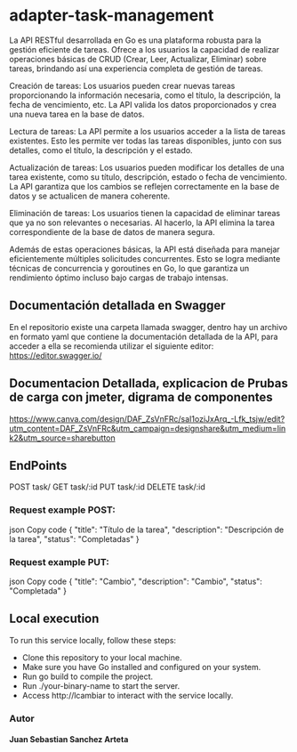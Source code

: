 # adapter-task-management

La API RESTful desarrollada en Go es una plataforma robusta para la gestión eficiente de tareas. Ofrece a los usuarios la capacidad de realizar operaciones básicas de CRUD (Crear, Leer, Actualizar, Eliminar) sobre tareas, brindando así una experiencia completa de gestión de tareas.

Creación de tareas: Los usuarios pueden crear nuevas tareas proporcionando la información necesaria, como el título, la descripción, la fecha de vencimiento, etc. La API valida los datos proporcionados y crea una nueva tarea en la base de datos.

Lectura de tareas: La API permite a los usuarios acceder a la lista de tareas existentes. Esto les permite ver todas las tareas disponibles, junto con sus detalles, como el título, la descripción y el estado.

Actualización de tareas: Los usuarios pueden modificar los detalles de una tarea existente, como su título, descripción, estado o fecha de vencimiento. La API garantiza que los cambios se reflejen correctamente en la base de datos y se actualicen de manera coherente.

Eliminación de tareas: Los usuarios tienen la capacidad de eliminar tareas que ya no son relevantes o necesarias. Al hacerlo, la API elimina la tarea correspondiente de la base de datos de manera segura.

Además de estas operaciones básicas, la API está diseñada para manejar eficientemente múltiples solicitudes concurrentes. Esto se logra mediante técnicas de concurrencia y goroutines en Go, lo que garantiza un rendimiento óptimo incluso bajo cargas de trabajo intensas. 

## Documentación detallada en Swagger
En el repositorio existe una carpeta llamada swagger, dentro hay un archivo en formato yaml que contiene la documentación detallada de la API, para acceder a ella se recomienda utilizar el siguiente editor: https://editor.swagger.io/

## Documentacion Detallada, explicacion de Prubas de carga con jmeter, digrama de componentes 

https://www.canva.com/design/DAF_ZsVnFRc/saI1oziJxArq_-Lfk_tsjw/edit?utm_content=DAF_ZsVnFRc&utm_campaign=designshare&utm_medium=link2&utm_source=sharebutton


## EndPoints 
POST    task/
GET     task/:id
PUT     task/:id
DELETE  task/:id


### Request example POST:
json
Copy code
{
    "title": "Título de la tarea",
    "description": "Descripción de la tarea",
    "status": "Completadas"
}

### Request example PUT:
json
Copy code
{
    "title": "Cambio",
    "description": "Cambio",
    "status": "Completada"
}


## Local execution
To run this service locally, follow these steps:

- Clone this repository to your local machine.
- Make sure you have Go installed and configured on your system.
- Run go build to compile the project.
- Run ./your-binary-name to start the server.
- Access http://lcambiar to interact with the service locally.

### Autor
#### Juan Sebastian Sanchez Arteta

